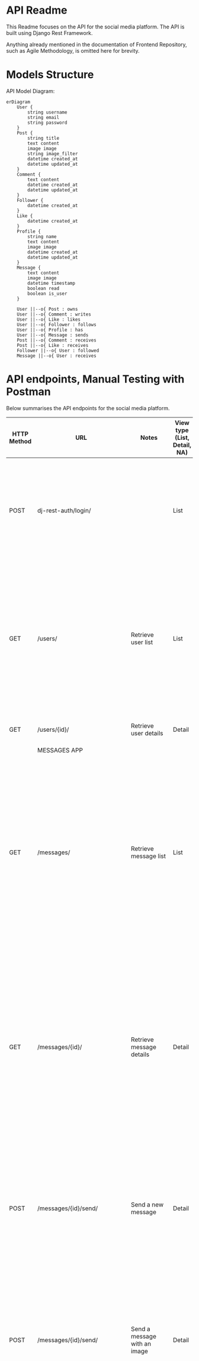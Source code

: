 # API Readme

This Readme focuses on the API for the social media platform. The API is built using Django Rest Framework.

Anything already mentioned in the documentation of Frontend Repository, such as Agile Methodology, is omitted here for brevity.

# Models Structure 

API Model Diagram:


```mermaid
erDiagram
    User {
        string username
        string email
        string password
    }
    Post {
        string title
        text content
        image image
        string image_filter
        datetime created_at
        datetime updated_at
    }
    Comment {
        text content
        datetime created_at
        datetime updated_at
    }
    Follower {
        datetime created_at
    }
    Like {
        datetime created_at
    }
    Profile {
        string name
        text content
        image image
        datetime created_at
        datetime updated_at
    }
    Message {
        text content
        image image
        datetime timestamp
        boolean read
        boolean is_user
    }

    User ||--o{ Post : owns
    User ||--o{ Comment : writes
    User ||--o{ Like : likes
    User ||--o{ Follower : follows
    User ||--o{ Profile : has
    User ||--o{ Message : sends
    Post ||--o{ Comment : receives
    Post ||--o{ Like : receives
    Follower ||--o{ User : followed
    Message ||--o{ User : receives
```

# API endpoints, Manual Testing with Postman 

Below summarises the API endpoints for the social media platform.

| HTTP Method | URL   | Notes    | View type (List, Detail, NA) | POST/PUT input    | Output  | 
| ---- | --------------------- | ---------------- | ------------------ | --------------------------------------------------- | ------------------ |
| POST        | dj-rest-auth/login/            |                                               | List                         | {<br>"username": "postmanuser",<br>"password": "password"<br>}                                                           | {<br>"access_token": "eyJ0eXAiOiJKV1QiL...", /\*omitted]<br>"refresh_token": "eyJ0eXAiOiJKV1QiL...", /\*omitted<br>"user": {<br>"pk": 25,<br>"username": "postmanuser",<br>"email": "",<br>"first_name": "",<br>"last_name": "",<br>"profile_id": 24,<br>"profile_image": "https://res.cloudinary.com/dh5lpihx1/image/upload/v1/media/images/default_profile_dqcubz.jpg"<br>}<br>}          |
| GET         | /users/                        | Retrieve user list                            | List                         |      | {<br>"count": 10,<br>"next": null,<br>"previous": null,<br>"results": [<br>{<br>"id": 28,<br>"username": "testuser7"<br>},<br>{<br>"id": 21,<br>"username": "testuser23"<br>},<br>{<br>"id": 24,<br>"username": "posttmanusr"<br>},<br>...<br>]<br>}                    |
| GET         | /users/{id}/                   | Retrieve user details                         | Detail                       |      | {<br>"id": 29,<br>"username": "user"<br>}                                                                                                                |
|             | MESSAGES APP                   |
| GET         | /messages/                     | Retrieve message list                         | List                         |      | [<br>{<br>"id": 29,<br>"username": "user",<br>"recipient_profile_image": "https://res.cloudinary.com/dh5lpihx1/image/upload/v1/media/images/default_profile_dqcubz.jpg",<br>"last_message": "hi there",<br>"last_message_time": "11:52"<br>},<br>{<br>"id": 24,<br>"username": "posttmanusr",<br>"recipient_profile_image": "https://res.cloudinary.com/dh5lpihx1/image/upload/v1/media/images/default_profile_dqcubz.jpg",<br>"last_message": "Hi there! This is POST requesting with Postman on ...",<br>"last_message_time": "21 Aug"<br>},<br>{<br>"id": 22,<br>"username": "user3",<br>"recipient_profile_image": "https://res.cloudinary.com/dh5lpihx1/image/upload/v1/media/images/default_profile_dqcubz.jpg",<br>"last_message": "yo!",<br>"last_message_time": "21 Aug"<br>}<br>]                                                                            |
| GET         | /messages/{id}/                | Retrieve message details                      | Detail                       |      | {<br>"count": 7,<br>"next": null,<br>"previous": null,<br>"results": [<br>{<br>"id": 117,<br>"sender": 25,<br>"recipient": 29,<br>"content": "Hi Test with upload image in API prod",<br>"image": "https://res.cloudinary.com/dh5lpihx1/image/upload/v1724751086/brdqibwyd1phcukqn6gq.jpg",<br>"date": "27 Aug 2024",<br>"time": "09:31",<br>"read": false,<br>"sender_profile_image": "https://res.cloudinary.com/dh5lpihx1/image/upload/v1/media/images/default_profile_dqcubz.jpg",<br>"recipient_profile_image": "https://res.cloudinary.com/dh5lpihx1/image/upload/v1/media/images/default_profile_dqcubz.jpg",<br>"is_sender": true,<br>"last_message": "hi there",<br>"last_message_time": "11:52"<br>},<br>...<br>]<br>}                   |
| POST        | /messages/{id}/send/           | Send a new message                            | Detail                       | {<br>"content": "Hi there! This is POST requesting with Postman on production"<br>}                                      | {<br>"id": 133,<br>"sender": 25,<br>"recipient": 29,<br>"content": "Hi there! This is POST requesting with Postman on production",<br>"image": null,<br>"date": "28 Aug 2024",<br>"time": "11:39",<br>"read": false,<br>"sender_profile_image": "https://res.cloudinary.com/dh5lpihx1/image/upload/v1/media/images/default_profile_dqcubz.jpg",<br>"recipient_profile_image": "https://res.cloudinary.com/dh5lpihx1/image/upload/v1/media/images/default_profile_dqcubz.jpg",<br>"is_sender": true,<br>"last_message": "Hi there! This is POST requesting with Postman on ...",<br>"last_message_time": "11:39"<br>}           |
| POST        | /messages/{id}/send/           | Send a message with an image                  | Detail                       | "{<br>"content": "Hi there"<br>"image": "image.png"<br>}"                                                                | {<br>"id": 134,<br>"sender": 25,<br>"recipient": 29,<br>"content": "hi there",<br>"image": "https://res.cloudinary.com/dh5lpihx1/image/upload/v1724845255/haxht48ba5gcerdlgucn.png",<br>"date": "28 Aug 2024",<br>"time": "11:40",<br>"read": false,<br>"sender_profile_image": "https://res.cloudinary.com/dh5lpihx1/image/upload/v1/media/images/default_profile_dqcubz.jpg",<br>"recipient_profile_image": "https://res.cloudinary.com/dh5lpihx1/image/upload/v1/media/images/default_profile_dqcubz.jpg",<br>"is_sender": true,<br>"last_message": "hi there",<br>"last_message_time": "11:40"<br>}                        |
| POST        | /messages/{recipient_id}/send/ | Start a new conversation                      | Detail                       | {<br>"content": "hello user5!"<br>}                                                                                      | {<br>"id": 133,<br>"sender": 25,<br>"recipient": 29,<br>"content": "hello user5!",<br>"image": null,<br>"date": "28 Aug 2024",<br>"time": "11:39",<br>"read": false,<br>"sender_profile_image": "https://res.cloudinary.com/dh5lpihx1/image/upload/v1/media/images/default_profile_dqcubz.jpg",<br>"recipient_profile_image": "https://res.cloudinary.com/dh5lpihx1/image/upload/v1/media/images/default_profile_dqcubz.jpg",<br>"is_sender": true,<br>"last_message": "hello user5!",<br>"last_message_time": "11:39"<br>}                                                                                                    |
| DELETE      | /messages/{id}/delete/         | Delete a specific message                     |                              | "{<br>"content": "Hi there"<br>"image": "image.png"<br>}"                                                                | {<br>"id": 134,<br>"sender": 25,<br>"recipient": 29,<br>"content": "hi there",<br>"image": "https://res.cloudinary.com/dh5lpihx1/image/upload/v1724845255/haxht48ba5gcerdlgucn.png",<br>"date": "28 Aug 2024",<br>"time": "11:40",<br>"read": false,<br>"sender_profile_image": "https://res.cloudinary.com/dh5lpihx1/image/upload/v1/media/images/default_profile_dqcubz.jpg",<br>"recipient_profile_image": "https://res.cloudinary.com/dh5lpihx1/image/upload/v1/media/images/default_profile_dqcubz.jpg",<br>"is_sender": true,<br>"last_message": "hi there",<br>"last_message_time": "11:40"<br>}                        |
| PATCH       | /messages/{id}/update/         | Update a specific message                     | Detail                       | "{<br>""content"": ""hello user5!""<br>}"                                                                                | {<br>"id": 117,<br>"sender": 25,<br>"recipient": 29,<br>"content": "hello user5!",<br>"image": "https://res.cloudinary.com/dh5lpihx1/image/upload/v1724751086/brdqibwyd1phcukqn6gq.jpg",<br>"date": "27 Aug 2024",<br>"time": "09:31",<br>"read": false,<br>"sender_profile_image": "https://res.cloudinary.com/dh5lpihx1/image/upload/v1/media/images/default_profile_dqcubz.jpg",<br>"recipient_profile_image": "https://res.cloudinary.com/dh5lpihx1/image/upload/v1/media/images/default_profile_dqcubz.jpg",<br>"is_sender": true,<br>"last_message": "hi there",<br>"last_message_time": "11:40"<br>}                    |
| DELETE      | /messages/{id}/delete/         | Delete an entire chat                         |                              |      |                                      |
|             | POSTS APP                      |
| POST        | /posts/                        | Create a new post (with or without image)     | Detail                       | {<br>"title": "My Test Post (Postman API)"<br>"content": "This is a test post content"<br>"image": "test_image.png"<br>} | {<br>"id": 48,<br>"owner": "postmanuser",<br>"is_owner": true,<br>"profile_id": 24,<br>"profile_image": "https://res.cloudinary.com/dh5lpihx1/image/upload/v1/media/images/default_profile_dqcubz.jpg",<br>"created_at": "27 Aug 2024",<br>"updated_at": "27 Aug 2024",<br>"title": "My Test Post (Postman API)",<br>"content": "This is a test post content",<br>"image": "https://res.cloudinary.com/dh5lpihx1/image/upload/v1/media/images/test_image_whk6ly",<br>"image_filter": "normal",<br>"like_id": null<br>}                                                                                                         |
| GET         | /posts/                        | Get Posts List                                | List                         |      | {<br>"count": 8,<br>"next": null,<br>"previous": null,<br>"results": [<br>{<br>"id": 48,<br>"owner": "postmanuser",<br>"is_owner": true,<br>"profile_id": 24,<br>"profile_image": "https://res.cloudinary.com/dh5lpihx1/image/upload/v1/media/images/default_profile_dqcubz.jpg",<br>"created_at": "27 Aug 2024",<br>"updated_at": "27 Aug 2024",<br>"title": "My Test Post (Postman API)",<br>"content": "This is a test post content",<br>"image": "https://res.cloudinary.com/dh5lpihx1/image/upload/v1/media/images/test_image_whk6ly",<br>"image_filter": "normal",<br>"like_id": null,<br>"likes_count": 0,<br>"comments_count": 0<br>},<br>{<br>"id": 47,<br>"owner": "postmanuser",<br>"is_owner": true,<br>"profile_id": 24,<br>"profile_image": "https://res.cloudinary.com/dh5lpihx1/image/upload/v1/media/images/default_profile_dqcubz.jpg",<br>"created_at": "27 Aug 2024",<br>"updated_at": "27 Aug 2024",<br>"title": "My Test Post (Postman API)",<br>"content": "This is a test post content",<br>"image": "https://res.cloudinary.com/dh5lpihx1/image/upload/v1/media/images/test_image_aukhfj",<br>"image_filter": "normal",<br>"like_id": null,<br>"likes_count": 0,<br>"comments_count": 0<br>},<br>... |
| GET         | /posts/{id}/                   | Retrieve a specific post                      | Detail                       |      | {<br>"id": 47,<br>"owner": "postmanuser",<br>"is_owner": true,<br>"profile_id": 24,<br>"profile_image": "https://res.cloudinary.com/dh5lpihx1/image/upload/v1/media/images/default_profile_dqcubz.jpg",<br>"created_at": "27 Aug 2024",<br>"updated_at": "27 Aug 2024",<br>"title": "My Test Post (Postman API)",<br>"content": "This is a test post content",<br>"image": "https://res.cloudinary.com/dh5lpihx1/image/upload/v1/media/images/test_image_aukhfj",<br>"image_filter": "normal",<br>"like_id": null,<br>"likes_count": 0,<br>"comments_count": 0<br>}                                                            |
| PUT         | /posts/{id}/                   | Update a post (title, content, image, or all) | Detail                       | {<br>"title": "My Test Post (Postman API)"<br>"content": "This is a test post content"<br>"image": "test_image.png"<br>} | {<br>"id": 48,<br>"owner": "postmanuser",<br>"is_owner": true,<br>"profile_id": 24,<br>"profile_image": "https://res.cloudinary.com/dh5lpihx1/image/upload/v1/media/images/default_profile_dqcubz.jpg",<br>"created_at": "27 Aug 2024",<br>"updated_at": "28 Aug 2024",<br>"title": "My Test Post (Postman API)",<br>"content": "This is a test post content",<br>"image": "https://res.cloudinary.com/dh5lpihx1/image/upload/v1/media/images/test_image_z1iqf3",<br>"image_filter": "normal",<br>"like_id": null,<br>"likes_count": 0,<br>"comments_count": 0<br>}                                                            |
| DELETE      | /posts/{id}/                   | Delete a specific post                        |                              |      |

## Models App Overview

This Django-based messaging app provides a robust backend for a real-time chat application. It includes features such as sending messages, managing conversations, and handling user profiles.

### Models

The core model of the application is `Message`, which includes the following fields:

| Field | Type | Description |
|-------|------|-------------|
| `sender` | ForeignKey | User who sent the message |
| `recipient` | ForeignKey | User who received the message |
| `content` | TextField | Content of the message |
| `image` | CloudinaryField | Optional image attachment |
| `timestamp` | DateTimeField | Time when the message was sent |
| `read` | BooleanField | Indicates if the message has been read |

### Views

1. **MessageListView**: Displays a list of users the current user has had conversations with, along with the last message and timestamp.

2. **MessageDetailView**: Shows the thread of messages between two users.

3. **MessageDetailSendView**: Allows sending a new message in an existing conversation.

4. **MessageListStartNewView**: Initiates a new conversation with a user.

5. **MessageDeleteView**: Deletes a specific message.

6. **ChatDeleteView**: Deletes an entire conversation between two users.

7. **MessageUpdateView**: Allows editing of a sent message.

### Serializers

The `MessageSerializer` handles the serialization of Message objects, including:
- Formatting date and time
- Retrieving sender and recipient profile images
- Determining if the current user is the sender
- Fetching and truncating the last message
- Validating image uploads

### URLs

The app uses the following URL patterns:

| Endpoint | Description |
|----------|-------------|
| `/messages/` | List all conversations |
| `/messages/<int:user_id>/` | View/send messages in a specific conversation |
| `/messages/<int:user_id>/send/` | Send a new message |
| `/messages/<int:user_id>/start/` | Start a new conversation |
| `/messages/<int:pk>/delete/` | Delete a specific message |
| `/messages/<int:pk>/update/` | Update a specific message |
| `/chats/<int:user_id>/delete/` | Delete an entire conversation |

### Tests

The app includes comprehensive test coverage:

1. **MessageWithImageTestCase**: Tests sending messages with images.
2. **MessageWithImageValidationTestCase**: Validates image uploads, including size and format restrictions.
3. **MessageListViewTest**: Tests the conversation list view.
4. **IsSenderFieldTests**: Ensures the `is_sender` field is correctly set.
5. **MessageSerializerTests**: Validates the message serializer functionality.
6. **ChatDeleteTest**: Tests the chat deletion feature.
7. **MessageSendTests**: Verifies message sending functionality.
8. **MessageDeleteTest**: Checks message deletion.
9. **MessageListStartNewViewTests**: Tests initiating new conversations.
10. **MessageUpdateTests**: Verifies message editing functionality.
11. **MessageModelTests**: Ensures correct timestamp behavior for messages.

### Key Features

- Real-time messaging
- Image support in messages
- User profile integration
- Conversation management (start, delete)
- Message operations (send, edit, delete)
- Comprehensive test coverage
- Cloudinary integration for image storage

# Apps Overview

This section provides an overview of the core components of our social media application, excluding the messaging functionality.

## Posts app

This app manages user posts, including creation, retrieval, updating, and deletion. It also handles post likes and comments.

Key features

- Create, view, update, and delete posts
- Filter posts by user, followed users, and liked posts

### Model
The `Post` model is defined in `posts/models.py`:

| Field | Type | Properties |
|-------|------|------------|
| owner | ForeignKey | User model |
| created_at | DateTimeField | auto_now_add=True |
| updated_at | DateTimeField | auto_now=True |
| title | CharField | max_length=255 |
| content | TextField | blank=True |
| image | ImageField | upload_to='images/', default='../default_post_rgq6aq', blank=True |

Ordering: ['-created_at']

### Views
Located in `posts/views.py`:

| View | Type | Description |
|------|------|-------------|
| PostList | ListCreateAPIView | List and create posts, custom ordering, filtering |
| PostDetail | RetrieveUpdateDestroyAPIView | Retrieve, update, delete individual posts |

Both views use `IsOwnerOrReadOnly` permission class.

### Serializer
`PostSerializer` in `posts/serializers.py`:

| Field | Type | Description |
|-------|------|-------------|
| id, owner, title, content, image | Model fields | Direct from Post model |
| is_owner | SerializerMethodField | Check if current user is post owner |
| profile_id, profile_image | ReadOnlyField | From user's profile |
| created_at, updated_at | ReadOnlyField | Timestamp fields |
| like_id | SerializerMethodField | ID of current user's like, if any |
| likes_count | SerializerMethodField | Total number of likes |
| comments_count | SerializerMethodField | Total number of comments |

Custom methods:
- `validate_image`: Validates image file size and dimensions
- `get_is_owner`, `get_like_id`, `get_likes_count`, `get_comments_count`: Compute respective fields

### Filters
Custom `PostFilter` in `posts/views.py`:

| Filter | Description |
|--------|-------------|
| owner | Posts by a specific user |
| followed | Posts from followed users |
| liked | Posts liked by the current user |

### URLs
Defined in `posts/urls.py`:

| Endpoint | Methods | Description |
|----------|---------|-------------|
| `posts/` | GET, POST | List and create posts |
| `posts/<int:pk>/` | GET, PUT, PATCH, DELETE | Retrieve, update, delete a specific post |

### Tests
Located in `posts/tests.py`:

| Test Class | Description | Key Tests |
|------------|-------------|-----------|
| PostListViewTests | Tests for post creation | - Create post when logged in<br>- Cannot create post when logged out<br>- Post title is required<br>- Image size limits |
| PostDetailViewTests | Tests for post operations | - Retrieve post by id<br>- Update own post<br>- Cannot update others' posts<br>- Delete own post<br>- Cannot delete others' posts |
| PostListViewFilterTests | Tests for post filtering | - Filter by followed users<br>- Filter when not following anyone<br>- Filter liked posts<br>- Filter by specific user |
| PostListViewOrderTests | Tests for post ordering | - Order by likes<br>- Order by comments<br>- Default order (created date) |

## Comments

key features:
- Create, view, update, and delete comments

| Aspect | Details |
|--------|---------|
| Model | `Comment` in `comments/models.py`<br>Fields: owner (User), post (Post), created_at, updated_at, content |
| Views | `CommentList` (ListCreateAPIView)<br>`CommentDetail` (RetrieveUpdateDestroyAPIView) |
| Serializer | `CommentSerializer` and `CommentDetailSerializer` in `comments/serializers.py`<br>Custom fields: is_owner, formatted timestamps |
| Tests | Located in `comments/tests.py`<br>Should cover: creation, retrieval, update, deletion |

## Likes app

Key features:
- Like posts
- View likes count for each post
- Unlike posts

| Aspect | Details |
|--------|---------|
| Model | `Like` in `likes/models.py`<br>Fields: owner (User), post (Post), created_at<br>Unique constraint: owner and post |
| Views | `LikeList` (ListCreateAPIView)<br>`LikeDetail` (RetrieveDestroyAPIView) |
| Serializer | `LikeSerializer` in `likes/serializers.py`<br>Handles unique constraint in create method |
| Tests | Located in `likes/tests.py`<br>Should cover: creation, retrieval, deletion, duplicate attempts |

## Follows app

Key features
- Follow users
- View followers and following count
- Unfollow users

| Aspect | Details |
|--------|---------|
| Model | `Follower` in `followers/models.py`<br>Fields: owner (User), followed (User), created_at<br>Unique constraint: owner and followed |
| Views | `FollowerList` (ListCreateAPIView)<br>`FollowerDetail` (RetrieveDestroyAPIView) |
| Serializer | `FollowerSerializer` in `followers/serializers.py`<br>Handles unique constraint in create method |
| Tests | Located in `followers/tests.py`<br>Should cover: creation, retrieval, deletion, duplicate attempts |

## Users app

This is the core app for user management, including registration, authentication, and profile management, it is mostly handled by Django's built-in User model.

| Aspect | Details |
|--------|---------|
| Model | Django's built-in User model |
| Views | `UserListView` (ListAPIView)<br>`UserDetailView` (RetrieveAPIView) |
| Serializer | `UserSerializer` (assumed) |
| Tests | Not explicitly provided, but should be implemented |

## Profiles app

This is an extension of the User model, providing additional fields and functionality for user profiles.

Key features:
- Create, view, update, and delete profiles
- Retrieve profiles by user ID
- Upload profile images

| Aspect | Details |
|--------|---------|
| Model | `Profile` in `profiles/models.py`<br>Fields: owner (OneToOneField to User), created_at, updated_at, name, content, image |
| Views | `ProfileList` (ListAPIView)<br>`ProfileDetail` (RetrieveUpdateAPIView) |
| Serializer | `ProfileSerializer` in `profiles/serializers.py` |
| Tests | Located in `profiles/tests.py` |

### Model
The `Profile` model is defined in `profiles/models.py`:

| Field | Type | Properties |
|-------|------|------------|
| owner | OneToOneField | User model, on_delete=models.CASCADE |
| created_at | DateTimeField | auto_now_add=True |
| updated_at | DateTimeField | auto_now=True |
| name | CharField | max_length=255, blank=True |
| content | TextField | blank=True |
| image | ImageField | upload_to='images/', default='../default_profile_qdjgyp' |

### Views
Located in `profiles/views.py`:

| View | Type | Description |
|------|------|-------------|
| ProfileList | ListAPIView | List all profiles |
| ProfileDetail | RetrieveUpdateAPIView | Retrieve and update individual profiles |

`ProfileDetail` uses `IsOwnerOrReadOnly` permission class.

### Serializer
`ProfileSerializer` in `profiles/serializers.py`:

| Field | Type | Description |
|-------|------|-------------|
| owner | ReadOnlyField | Username of the profile owner |
| is_owner | SerializerMethodField | Check if current user is profile owner |
| following_id | SerializerMethodField | ID of follower object if user is following this profile |
| posts_count | ReadOnlyField | Number of posts by the profile owner |
| followers_count | ReadOnlyField | Number of followers for the profile |
| following_count | ReadOnlyField | Number of users the profile owner is following |

### Unit Tests
Located in `profiles/tests.py`:

| Test Class | Description | Key Tests |
|------------|-------------|-----------|
| ProfileListViewTests | Tests for profile list view | - Retrieve all profiles |
| ProfileDetailViewTests | Tests for profile detail view | - Retrieve profile by id<br>- Update own profile<br>- Cannot update other users' profiles |

These tests cover profile retrieval and update operations, ensuring that proper permissions are enforced.

### URLs
Defined in `profiles/urls.py`:

| Endpoint | Methods | Description |
|----------|---------|-------------|
| `profiles/` | GET | List all profiles |
| `profiles/<int:pk>/` | GET, PUT | Retrieve or update a specific profile |

